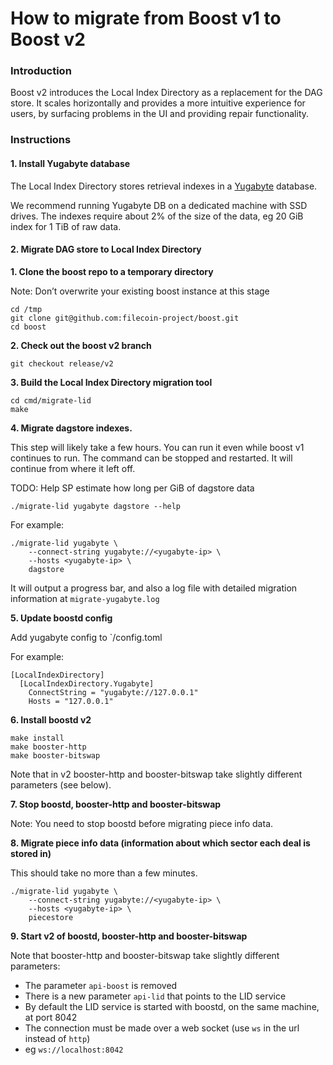 # How to migrate from Boost v1 to Boost v2

### Introduction

Boost v2 introduces the Local Index Directory as a replacement for the DAG store. It scales horizontally and provides a more intuitive experience for users, by surfacing problems in the UI and providing repair functionality.

### Instructions

#### 1. Install Yugabyte database

The Local Index Directory stores retrieval indexes in a [Yugabyte](https://www.yugabyte.com) database.

We recommend running Yugabyte DB on a dedicated machine with SSD drives. The indexes require about 2% of the size of the data, eg 20 GiB index for 1 TiB of raw data.

#### 2. Migrate DAG store to Local Index Directory

**1. Clone the boost repo to a temporary directory**

Note: Don’t overwrite your existing boost instance at this stage

```
cd /tmp
git clone git@github.com:filecoin-project/boost.git
cd boost
```

**2. Check out the boost v2 branch**

```
git checkout release/v2
```

**3. Build the Local Index Directory migration tool**

```
cd cmd/migrate-lid
make
```

**4. Migrate dagstore indexes.**

This step will likely take a few hours. You can run it even while boost v1 continues to run. The command can be stopped and restarted. It will continue from where it left off.

TODO: Help SP estimate how long per GiB of dagstore data

```
./migrate-lid yugabyte dagstore --help
```

For example:

```
./migrate-lid yugabyte \
    --connect-string yugabyte://<yugabyte-ip> \
    --hosts <yugabyte-ip> \
    dagstore
```

It will output a progress bar, and also a log file with detailed migration information at `migrate-yugabyte.log`

**5. Update boostd config**

Add yugabyte config to \`/config.toml

For example:

```
[LocalIndexDirectory]
  [LocalIndexDirectory.Yugabyte]
    ConnectString = "yugabyte://127.0.0.1"
    Hosts = "127.0.0.1"
```

**6. Install boostd v2**

```
make install
make booster-http
make booster-bitswap
```

Note that in v2 booster-http and booster-bitswap take slightly different parameters (see below).

**7. Stop boostd, booster-http and booster-bitswap**

Note: You need to stop boostd before migrating piece info data.

**8. Migrate piece info data (information about which sector each deal is stored in)**

This should take no more than a few minutes.

```
./migrate-lid yugabyte \
    --connect-string yugabyte://<yugabyte-ip> \
    --hosts <yugabyte-ip> \
    piecestore
```

**9. Start v2 of boostd, booster-http and booster-bitswap**

Note that booster-http and booster-bitswap take slightly different parameters:

* The parameter `api-boost` is removed
* There is a new parameter `api-lid` that points to the LID service
* By default the LID service is started with boostd, on the same machine, at port 8042
* The connection must be made over a web socket (use `ws` in the url instead of `http`)
* eg `ws://localhost:8042`
